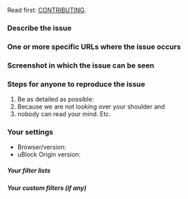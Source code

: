 Read first: [CONTRIBUTING](https://github.com/gorhill/uBlock/blob/master/CONTRIBUTING.md).

### Describe the issue


### One or more specific URLs where the issue occurs


### Screenshot in which the issue can be seen


### Steps for anyone to reproduce the issue

1. Be as detailed as possible:
1. Because we are not looking over your shoulder and
1. nobody can read your mind. Etc.

### Your settings

- Browser/version: 
- uBlock Origin version: 

##### Your filter lists


##### Your custom filters (if any)
